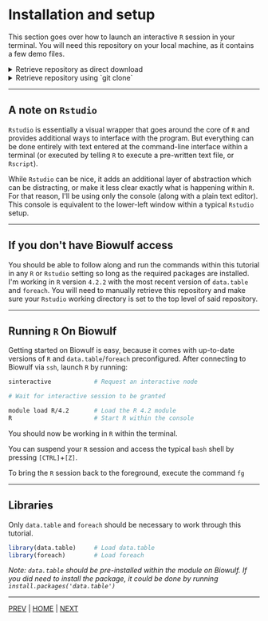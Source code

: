 # Installation and setup

This section goes over how to launch an interactive `R` session in your terminal. You will need this repository on your local machine, as it contains a few demo files.

<details><summary>Retrieve repository as direct download</summary>

Download this [`zip` file](https://github.com/cory-weller/data-wrangling-R/archive/refs/heads/main.zip)
and unzip the `data-wrangling-R-main` to a location you can remember. You will need to open this target
location within `R` or `Rstudio`.

</details>

<details><summary>Retrieve repository using `git clone`</summary>

If `git` is installed on your machine (i.e. Mac and linux users):
```bash
# while you are alrady in the directory you want to download to
git clone https://github.com/cory-weller/data-wrangling-R.git
```

</details>


---

## A note on `Rstudio`
`Rstudio` is essentially a visual wrapper that goes around the core of `R` and provides additional ways to interface with the program. But everything can be done entirely with text entered at the command-line interface within a terminal (or executed by telling `R` to execute a pre-written text file, or `Rscript`).

While `Rstudio` can be nice, it adds an additional layer of abstraction which can be distracting, or make it less clear exactly what is happening within `R`. For that reason, I'll be using only the console (along with a plain text editor). This console is equivalent to the lower-left window within a typical `Rstudio` setup.

---

## If you don't have Biowulf access
You should be able to follow along and run the commands within this tutorial in any `R` or `Rstudio` setting so long as the required packages are installed. I'm working in `R` version `4.2.2` with the most recent version of `data.table` and `foreach`. You will need to manually retrieve this repository and make sure your `Rstudio` working directory is set to the top level of said repository.

---

## Running `R` On Biowulf
Getting started on Biowulf is easy, because it comes with up-to-date versions of `R` and `data.table`/`foreach` preconfigured. After connecting to Biowulf via `ssh`, launch `R` by running:

```bash
sinteractive            # Request an interactive node

# Wait for interactive session to be granted

module load R/4.2       # Load the R 4.2 module
R                       # Start R within the console
```

You should now be working in `R` within the terminal. 

You can suspend your `R` session and access the typical `bash` shell by pressing `[CTRL]`+`[Z]`.

To bring the `R` session back to the foreground, execute the command `fg`

---

## Libraries

Only `data.table` and `foreach` should be necessary to work through this tutorial.
```R
library(data.table)     # Load data.table
library(foreach)        # Load foreach
```

*Note: `data.table` should be pre-installed within the module on Biowulf. If you *did* need to install the package, it could be done by running `install.packages('data.table')`*

---

[PREV](/00_intro/README.md) | [HOME](/README.md) | [NEXT](B.md)